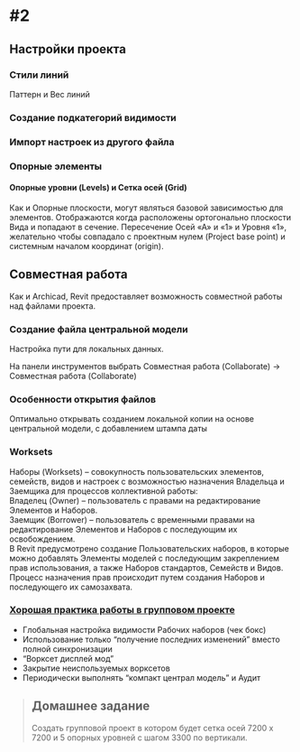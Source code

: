 # \#2

## Настройки проекта

### Стили линий

Паттерн и Вес линий

### Создание подкатегорий видимости

### Импорт настроек из другого файла

### Опорные элементы

#### Опорные уровни \(Levels\) и Сетка осей \(Grid\)

Как и Опорные плоскости, могут являться базовой зависимостью для элементов. Отображаются когда расположены ортогонально плоскости Вида и попадают в сечение. Пересечение Осей «А» и «1» и Уровня «1», желательно чтобы совпадало с проектным нулем \(Project base point\) и системным началом координат \(origin\).

## Совместная работа

Как и Archicad, Revit предоставляет возможность совместной работы над файлами проекта.

### Создание файла центральной модели

Настройка пути для локальных данных. 

На панели инструментов выбрать Совместная работа \(Collaborate\) -&gt; Совместная работа \(Collaborate\)

### Особенности открытия файлов

Оптимально открывать созданием локальной копии на основе центральной модели, с добавлением штампа даты

### Worksets

Наборы \(Worksets\) – совокупность пользовательских элементов, семейств, видов и настроек с возможностью назначения Владельца и Заемщика для процессов коллективной работы:  
Владелец \(Owner\) – пользователь с правами на редактирование Элементов и Наборов.  
Заемщик \(Borrower\) – пользователь с временными правами на редактирование Элементов и Наборов с последующим их освобождением.  
В Revit предусмотрено создание Пользовательских наборов, в которые можно добавлять Элементы моделей с последующим закреплением прав использования, а также Наборов стандартов, Семейств и Видов. Процесс назначения прав происходит путем создания Наборов и последующего их самозахвата.  


### [Хорошая практика работы в групповом проекте](https://knowledge.autodesk.com/support/revit-products/learn-explore/caas/CloudHelp/cloudhelp/2015/ENU/Revit-Collaborate/files/GUID-80D390B3-D751-4703-BC79-1A66497C1928-htm.html)

* Глобальная настройка видимости Рабочих наборов \(чек бокс\)
* Использование только “получение последних изменений” вместо полной синхронизации
* “Ворксет дисплей мод”
* Закрытие неиспользуемых ворксетов
* Периодически выполнять “компакт централ модель” и Аудит

> ## **Домашнее задание**
>
> Создать групповой проект в котором будет сетка осей 7200 x 7200 и 5 опорных уровней с шагом 3300 по вертикали.
